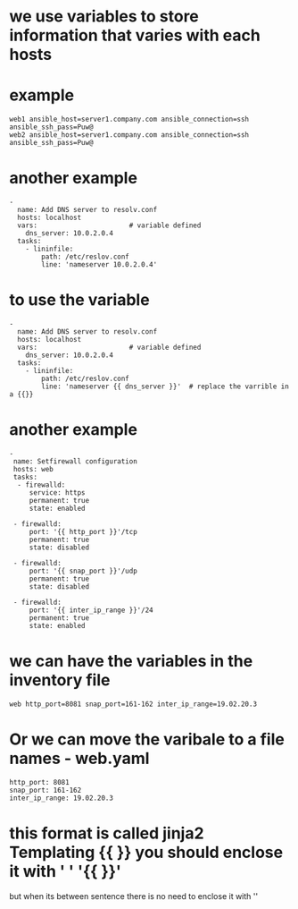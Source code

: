 # we use variables to store information that varies with each hosts

# example
```
web1 ansible_host=server1.company.com ansible_connection=ssh ansible_ssh_pass=Puw@
web2 ansible_host=server1.company.com ansible_connection=ssh ansible_ssh_pass=Puw@
```
# another example
```
-
  name: Add DNS server to resolv.conf
  hosts: localhost
  vars:                       # variable defined
    dns_server: 10.0.2.0.4
  tasks:
    - lininfile:
        path: /etc/reslov.conf
        line: 'nameserver 10.0.2.0.4'
```
# to use the variable
```
-
  name: Add DNS server to resolv.conf
  hosts: localhost
  vars:                       # variable defined
    dns_server: 10.0.2.0.4
  tasks:
    - lininfile:
        path: /etc/reslov.conf
        line: 'nameserver {{ dns_server }}'  # replace the varrible in a {{}}
```
# another example
```
- 
 name: Setfirewall configuration
 hosts: web
 tasks:
  - firewalld:
     service: https
     permanent: true
     state: enabled

 - firewalld:
     port: '{{ http_port }}'/tcp
     permanent: true
     state: disabled

 - firewalld:
     port: '{{ snap_port }}'/udp
     permanent: true
     state: disabled

 - firewalld:
     port: '{{ inter_ip_range }}'/24
     permanent: true
     state: enabled
```
# we can have the variables in the inventory file
```
web http_port=8081 snap_port=161-162 inter_ip_range=19.02.20.3
```
# Or we can move the varibale to a file names - web.yaml
```
http_port: 8081
snap_port: 161-162
inter_ip_range: 19.02.20.3
```

# this format is called jinja2 Templating {{ }} you should enclose it with ' ' '{{  }}'
but when its between sentence there is no need to enclose it with ''




